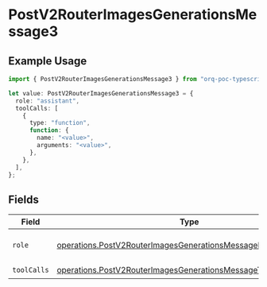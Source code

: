 # PostV2RouterImagesGenerationsMessage3

## Example Usage

```typescript
import { PostV2RouterImagesGenerationsMessage3 } from "orq-poc-typescript/models/operations";

let value: PostV2RouterImagesGenerationsMessage3 = {
  role: "assistant",
  toolCalls: [
    {
      type: "function",
      function: {
        name: "<value>",
        arguments: "<value>",
      },
    },
  ],
};
```

## Fields

| Field                                                                                                                                              | Type                                                                                                                                               | Required                                                                                                                                           | Description                                                                                                                                        |
| -------------------------------------------------------------------------------------------------------------------------------------------------- | -------------------------------------------------------------------------------------------------------------------------------------------------- | -------------------------------------------------------------------------------------------------------------------------------------------------- | -------------------------------------------------------------------------------------------------------------------------------------------------- |
| `role`                                                                                                                                             | [operations.PostV2RouterImagesGenerationsMessageRouterPublicRole](../../models/operations/postv2routerimagesgenerationsmessagerouterpublicrole.md) | :heavy_check_mark:                                                                                                                                 | The role of the prompt message                                                                                                                     |
| `toolCalls`                                                                                                                                        | [operations.PostV2RouterImagesGenerationsMessageToolCalls](../../models/operations/postv2routerimagesgenerationsmessagetoolcalls.md)[]             | :heavy_check_mark:                                                                                                                                 | N/A                                                                                                                                                |